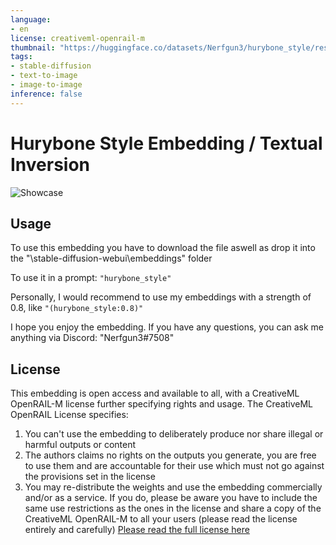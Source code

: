 ```yaml
---
language:
- en
license: creativeml-openrail-m
thumbnail: "https://huggingface.co/datasets/Nerfgun3/hurybone_style/resolve/main/hurybone_showcase.png"
tags:
- stable-diffusion
- text-to-image
- image-to-image
inference: false
---
```


# Hurybone Style Embedding / Textual Inversion

<img alt="Showcase" src="https://huggingface.co/datasets/Nerfgun3/hurybone_style/resolve/main/hurybone_showcase.png"/>

## Usage

To use this embedding you have to download the file aswell as drop it into the "\stable-diffusion-webui\embeddings" folder

To use it in a prompt: ```"hurybone_style"```

Personally, I would recommend to use my embeddings with a strength of 0.8, like ```"(hurybone_style:0.8)"```

I hope you enjoy the embedding. If you have any questions, you can ask me anything via Discord: "Nerfgun3#7508"

## License

This embedding is open access and available to all, with a CreativeML OpenRAIL-M license further specifying rights and usage.
The CreativeML OpenRAIL License specifies: 

1. You can't use the embedding to deliberately produce nor share illegal or harmful outputs or content 
2. The authors claims no rights on the outputs you generate, you are free to use them and are accountable for their use which must not go against the provisions set in the license
3. You may re-distribute the weights and use the embedding commercially and/or as a service. If you do, please be aware you have to include the same use restrictions as the ones in the license and share a copy of the CreativeML OpenRAIL-M to all your users (please read the license entirely and carefully)
[Please read the full license here](https://huggingface.co/spaces/CompVis/stable-diffusion-license)